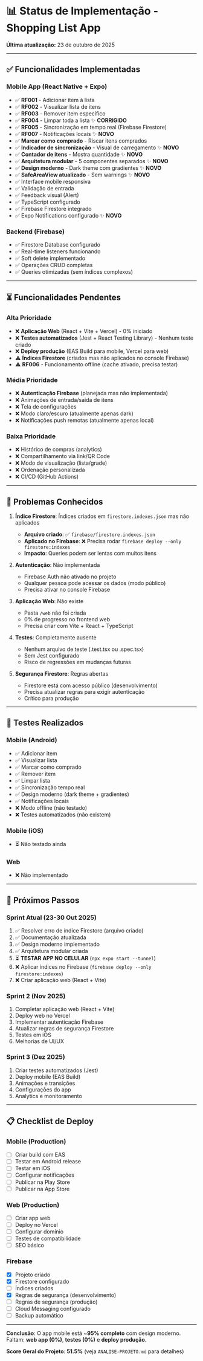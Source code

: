 # 📊 Status de Implementação - Shopping List App

**Última atualização:** 23 de outubro de 2025

---

## ✅ Funcionalidades Implementadas

### Mobile App (React Native + Expo)

- ✅ **RF001** - Adicionar item à lista
- ✅ **RF002** - Visualizar lista de itens
- ✅ **RF003** - Remover item específico
- ✅ **RF004** - Limpar toda a lista ✨ **CORRIGIDO**
- ✅ **RF005** - Sincronização em tempo real (Firebase Firestore)
- ✅ **RF007** - Notificações locais ✨ **NOVO**
- ✅ **Marcar como comprado** - Riscar itens comprados
- ✅ **Indicador de sincronização** - Visual de carregamento ✨ **NOVO**
- ✅ **Contador de itens** - Mostra quantidade ✨ **NOVO**
- ✅ **Arquitetura modular** - 5 componentes separados ✨ **NOVO**
- ✅ **Design moderno** - Dark theme com gradientes ✨ **NOVO**
- ✅ **SafeAreaView atualizado** - Sem warnings ✨ **NOVO**
- ✅ Interface mobile responsiva
- ✅ Validação de entrada
- ✅ Feedback visual (Alert)
- ✅ TypeScript configurado
- ✅ Firebase Firestore integrado
- ✅ Expo Notifications configurado ✨ **NOVO**

### Backend (Firebase)

- ✅ Firestore Database configurado
- ✅ Real-time listeners funcionando
- ✅ Soft delete implementado
- ✅ Operações CRUD completas
- ✅ Queries otimizadas (sem índices complexos)

---

## ⏳ Funcionalidades Pendentes

### Alta Prioridade

- ❌ **Aplicação Web** (React + Vite + Vercel) - 0% iniciado
- ❌ **Testes automatizados** (Jest + React Testing Library) - Nenhum teste criado
- ❌ **Deploy produção** (EAS Build para mobile, Vercel para web)
- ⚠️ **Índices Firestore** (criados mas não aplicados no console Firebase)
- ⚠️ **RF006** - Funcionamento offline (cache ativado, precisa testar)

### Média Prioridade

- ❌ **Autenticação Firebase** (planejada mas não implementada)
- ❌ Animações de entrada/saída de itens
- ❌ Tela de configurações
- ❌ Modo claro/escuro (atualmente apenas dark)
- ❌ Notificações push remotas (atualmente apenas local)

### Baixa Prioridade

- ❌ Histórico de compras (analytics)
- ❌ Compartilhamento via link/QR Code
- ❌ Modo de visualização (lista/grade)
- ❌ Ordenação personalizada
- ❌ CI/CD (GitHub Actions)

---

## 🐛 Problemas Conhecidos

1. **Índice Firestore**: Índices criados em `firestore.indexes.json` mas não aplicados

   - **Arquivo criado**: ✅ `firebase/firestore.indexes.json`
   - **Aplicado no Firebase**: ❌ Precisa rodar `firebase deploy --only firestore:indexes`
   - **Impacto**: Queries podem ser lentas com muitos itens

2. **Autenticação**: Não implementada

   - Firebase Auth não ativado no projeto
   - Qualquer pessoa pode acessar os dados (modo público)
   - Precisa ativar no console Firebase

3. **Aplicação Web**: Não existe

   - Pasta `/web` não foi criada
   - 0% de progresso no frontend web
   - Precisa criar com Vite + React + TypeScript

4. **Testes**: Completamente ausente

   - Nenhum arquivo de teste (.test.tsx ou .spec.tsx)
   - Sem Jest configurado
   - Risco de regressões em mudanças futuras

5. **Segurança Firestore**: Regras abertas
   - Firestore está com acesso público (desenvolvimento)
   - Precisa atualizar regras para exigir autenticação
   - Crítico para produção

---

## 📱 Testes Realizados

### Mobile (Android)

- ✅ Adicionar item
- ✅ Visualizar lista
- ✅ Marcar como comprado
- ✅ Remover item
- ✅ Limpar lista
- ✅ Sincronização tempo real
- ✅ Design moderno (dark theme + gradientes)
- ✅ Notificações locais
- ❌ Modo offline (não testado)
- ❌ Testes automatizados (não existem)

### Mobile (iOS)

- ⏳ Não testado ainda

### Web

- ❌ Não implementado

---

## 🎯 Próximos Passos

### Sprint Atual (23-30 Out 2025)

1. ✅ Resolver erro de índice Firestore (arquivo criado)
2. ✅ Documentação atualizada
3. ✅ Design moderno implementado
4. ✅ Arquitetura modular criada
5. ⏳ **TESTAR APP NO CELULAR** (`npx expo start --tunnel`)
6. ❌ Aplicar índices no Firebase (`firebase deploy --only firestore:indexes`)
7. ❌ Criar aplicação web (React + Vite)

### Sprint 2 (Nov 2025)

1. Completar aplicação web (React + Vite)
2. Deploy web no Vercel
3. Implementar autenticação Firebase
4. Atualizar regras de segurança Firestore
5. Testes em iOS
6. Melhorias de UI/UX

### Sprint 3 (Dez 2025)

1. Criar testes automatizados (Jest)
2. Deploy mobile (EAS Build)
3. Animações e transições
4. Configurações do app
5. Analytics e monitoramento

---

## 📋 Checklist de Deploy

### Mobile (Production)

- [ ] Criar build com EAS
- [ ] Testar em Android release
- [ ] Testar em iOS
- [ ] Configurar notificações
- [ ] Publicar na Play Store
- [ ] Publicar na App Store

### Web (Production)

- [ ] Criar app web
- [ ] Deploy no Vercel
- [ ] Configurar domínio
- [ ] Testes de compatibilidade
- [ ] SEO básico

### Firebase

- [x] Projeto criado
- [x] Firestore configurado
- [ ] Índices criados
- [x] Regras de segurança (desenvolvimento)
- [ ] Regras de segurança (produção)
- [ ] Cloud Messaging configurado
- [ ] Backup automático

---

**Conclusão**: O app mobile está ~**95% completo** com design moderno. Faltam: **web app (0%)**, **testes (0%)** e **deploy produção**.

**Score Geral do Projeto**: **51.5%** (veja `ANALISE-PROJETO.md` para detalhes)
